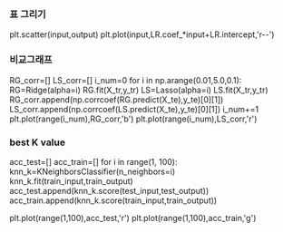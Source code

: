 

### 표 그리기
plt.scatter(input,output)
plt.plot(input,LR.coef_*input+LR.intercept,'r--')

### 비교그래프
RG_corr=[]
LS_corr=[]
i_num=0
for i in np.arange(0.01,5.0,0.1):
  RG=Ridge(alpha=i)
  RG.fit(X_tr,y_tr)
  LS=Lasso(alpha=i)
  LS.fit(X_tr,y_tr)
  RG_corr.append(np.corrcoef(RG.predict(X_te),y_te)[0][1])
  LS_corr.append(np.corrcoef(LS.predict(X_te),y_te)[0][1])
  i_num+=1
plt.plot(range(i_num),RG_corr,'b')
plt.plot(range(i_num),LS_corr,'r')

### best K value
acc_test=[]
acc_train=[]
for i in range(1, 100):
  knn_k=KNeighborsClassifier(n_neighbors=i)
  knn_k.fit(train_input,train_output)
  acc_test.append(knn_k.score(test_input,test_output))
  acc_train.append(knn_k.score(train_input,train_output))

plt.plot(range(1,100),acc_test,'r')
plt.plot(range(1,100),acc_train,'g')